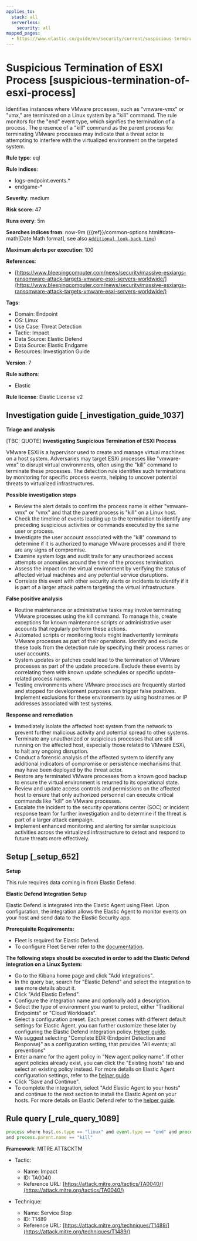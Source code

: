 ```yaml
---
applies_to:
  stack: all
  serverless:
    security: all
mapped_pages:
  - https://www.elastic.co/guide/en/security/current/suspicious-termination-of-esxi-process.html
---
```


# Suspicious Termination of ESXI Process [suspicious-termination-of-esxi-process]

Identifies instances where VMware processes, such as "vmware-vmx" or "vmx," are terminated on a Linux system by a "kill" command. The rule monitors for the "end" event type, which signifies the termination of a process. The presence of a "kill" command as the parent process for terminating VMware processes may indicate that a threat actor is attempting to interfere with the virtualized environment on the targeted system.

**Rule type**: eql

**Rule indices**:

* logs-endpoint.events.*
* endgame-*

**Severity**: medium

**Risk score**: 47

**Runs every**: 5m

**Searches indices from**: now-9m ({{ref}}/common-options.html#date-math[Date Math format], see also [`Additional look-back time`](docs-content://solutions/security/detect-and-alert/create-detection-rule.md#rule-schedule))

**Maximum alerts per execution**: 100

**References**:

* [https://www.bleepingcomputer.com/news/security/massive-esxiargs-ransomware-attack-targets-vmware-esxi-servers-worldwide/](https://www.bleepingcomputer.com/news/security/massive-esxiargs-ransomware-attack-targets-vmware-esxi-servers-worldwide/)

**Tags**:

* Domain: Endpoint
* OS: Linux
* Use Case: Threat Detection
* Tactic: Impact
* Data Source: Elastic Defend
* Data Source: Elastic Endgame
* Resources: Investigation Guide

**Version**: 7

**Rule authors**:

* Elastic

**Rule license**: Elastic License v2

## Investigation guide [_investigation_guide_1037]

**Triage and analysis**

[TBC: QUOTE]
**Investigating Suspicious Termination of ESXI Process**

VMware ESXi is a hypervisor used to create and manage virtual machines on a host system. Adversaries may target ESXi processes like "vmware-vmx" to disrupt virtual environments, often using the "kill" command to terminate these processes. The detection rule identifies such terminations by monitoring for specific process events, helping to uncover potential threats to virtualized infrastructures.

**Possible investigation steps**

* Review the alert details to confirm the process name is either "vmware-vmx" or "vmx" and that the parent process is "kill" on a Linux host.
* Check the timeline of events leading up to the termination to identify any preceding suspicious activities or commands executed by the same user or process.
* Investigate the user account associated with the "kill" command to determine if it is authorized to manage VMware processes and if there are any signs of compromise.
* Examine system logs and audit trails for any unauthorized access attempts or anomalies around the time of the process termination.
* Assess the impact on the virtual environment by verifying the status of affected virtual machines and any potential service disruptions.
* Correlate this event with other security alerts or incidents to identify if it is part of a larger attack pattern targeting the virtual infrastructure.

**False positive analysis**

* Routine maintenance or administrative tasks may involve terminating VMware processes using the kill command. To manage this, create exceptions for known maintenance scripts or administrative user accounts that regularly perform these actions.
* Automated scripts or monitoring tools might inadvertently terminate VMware processes as part of their operations. Identify and exclude these tools from the detection rule by specifying their process names or user accounts.
* System updates or patches could lead to the termination of VMware processes as part of the update procedure. Exclude these events by correlating them with known update schedules or specific update-related process names.
* Testing environments where VMware processes are frequently started and stopped for development purposes can trigger false positives. Implement exclusions for these environments by using hostnames or IP addresses associated with test systems.

**Response and remediation**

* Immediately isolate the affected host system from the network to prevent further malicious activity and potential spread to other systems.
* Terminate any unauthorized or suspicious processes that are still running on the affected host, especially those related to VMware ESXi, to halt any ongoing disruption.
* Conduct a forensic analysis of the affected system to identify any additional indicators of compromise or persistence mechanisms that may have been deployed by the threat actor.
* Restore any terminated VMware processes from a known good backup to ensure the virtual environment is returned to its operational state.
* Review and update access controls and permissions on the affected host to ensure that only authorized personnel can execute critical commands like "kill" on VMware processes.
* Escalate the incident to the security operations center (SOC) or incident response team for further investigation and to determine if the threat is part of a larger attack campaign.
* Implement enhanced monitoring and alerting for similar suspicious activities across the virtualized infrastructure to detect and respond to future threats more effectively.


## Setup [_setup_652]

**Setup**

This rule requires data coming in from Elastic Defend.

**Elastic Defend Integration Setup**

Elastic Defend is integrated into the Elastic Agent using Fleet. Upon configuration, the integration allows the Elastic Agent to monitor events on your host and send data to the Elastic Security app.

**Prerequisite Requirements:**

* Fleet is required for Elastic Defend.
* To configure Fleet Server refer to the [documentation](docs-content://reference/ingestion-tools/fleet/fleet-server.md).

**The following steps should be executed in order to add the Elastic Defend integration on a Linux System:**

* Go to the Kibana home page and click "Add integrations".
* In the query bar, search for "Elastic Defend" and select the integration to see more details about it.
* Click "Add Elastic Defend".
* Configure the integration name and optionally add a description.
* Select the type of environment you want to protect, either "Traditional Endpoints" or "Cloud Workloads".
* Select a configuration preset. Each preset comes with different default settings for Elastic Agent, you can further customize these later by configuring the Elastic Defend integration policy. [Helper guide](docs-content://solutions/security/configure-elastic-defend/configure-an-integration-policy-for-elastic-defend.md).
* We suggest selecting "Complete EDR (Endpoint Detection and Response)" as a configuration setting, that provides "All events; all preventions"
* Enter a name for the agent policy in "New agent policy name". If other agent policies already exist, you can click the "Existing hosts" tab and select an existing policy instead. For more details on Elastic Agent configuration settings, refer to the [helper guide](docs-content://reference/ingestion-tools/fleet/agent-policy.md).
* Click "Save and Continue".
* To complete the integration, select "Add Elastic Agent to your hosts" and continue to the next section to install the Elastic Agent on your hosts. For more details on Elastic Defend refer to the [helper guide](docs-content://solutions/security/configure-elastic-defend/install-elastic-defend.md).


## Rule query [_rule_query_1089]

```js
process where host.os.type == "linux" and event.type == "end" and process.name in ("vmware-vmx", "vmx")
and process.parent.name == "kill"
```

**Framework**: MITRE ATT&CKTM

* Tactic:

    * Name: Impact
    * ID: TA0040
    * Reference URL: [https://attack.mitre.org/tactics/TA0040/](https://attack.mitre.org/tactics/TA0040/)

* Technique:

    * Name: Service Stop
    * ID: T1489
    * Reference URL: [https://attack.mitre.org/techniques/T1489/](https://attack.mitre.org/techniques/T1489/)




